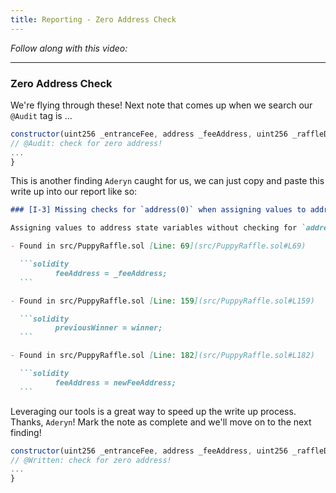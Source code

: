 ```yaml
---
title: Reporting - Zero Address Check
---
```


_Follow along with this video:_

---

### Zero Address Check

We're flying through these! Next note that comes up when we search our `@Audit` tag is ...

```js
constructor(uint256 _entranceFee, address _feeAddress, uint256 _raffleDuration) EERC721 ("Puppy Raffle, "PR""){
// @Audit: check for zero address!
...
}
```

This is another finding `Aderyn` caught for us, we can just copy and paste this write up into our report like so:

````md
### [I-3] Missing checks for `address(0)` when assigning values to address state variables

Assigning values to address state variables without checking for `address(0)`.

- Found in src/PuppyRaffle.sol [Line: 69](src/PuppyRaffle.sol#L69)

  ```solidity
          feeAddress = _feeAddress;
  ```

- Found in src/PuppyRaffle.sol [Line: 159](src/PuppyRaffle.sol#L159)

  ```solidity
          previousWinner = winner;
  ```

- Found in src/PuppyRaffle.sol [Line: 182](src/PuppyRaffle.sol#L182)

  ```solidity
          feeAddress = newFeeAddress;
  ```
````

Leveraging our tools is a great way to speed up the write up process. Thanks, `Aderyn`! Mark the note as complete and we'll move on to the next finding!

```js
constructor(uint256 _entranceFee, address _feeAddress, uint256 _raffleDuration) EERC721 ("Puppy Raffle, "PR""){
// @Written: check for zero address!
...
}
```
